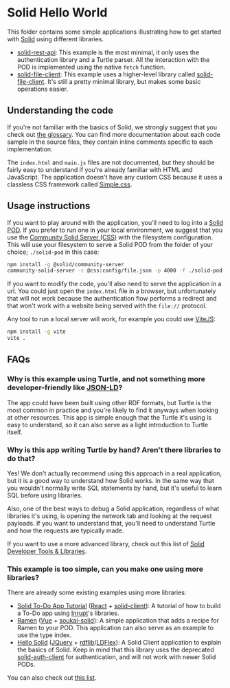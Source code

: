 # Solid Hello World

This folder contains some simple applications illustrating how to get started with [Solid](https://solidproject.org/) using different libraries.

- [solid-rest-api](./solid-rest-api): This example is the most minimal, it only uses the authentication library and a Turtle parser. All the interaction with the POD is implemented using the native `fetch` function.
- [solid-file-client](./solid-file-client): This example uses a higher-level library called [solid-file-client](https://github.com/jeff-zucker/solid-file-client). It's still a pretty minimal library, but makes some basic operations easier.

## Understanding the code

If you're not familiar with the basics of Solid, we strongly suggest that you check out [the glossary](Glossary.md). You can find more documentation about each code sample in the source files, they contain inline comments specific to each implementation.

The `index.html` and `main.js` files are not documented, but they should be fairly easy to understand if you're already familiar with HTML and JavaScript. The application doesn't have any custom CSS because it uses a classless CSS framework called [Simple.css](https://simplecss.org).

## Usage instructions

If you want to play around with the application, you'll need to log into a [Solid POD](https://solidproject.org/users/get-a-pod). If you prefer to run one in your local environment, we suggest that you use the [Community Solid Server (CSS)](https://github.com/solid/community-server) with the filesystem configuration. This will use your filesystem to serve a Solid POD from the folder of your choice; `./solid-pod` in this case:

```sh
npm install -g @solid/community-server
community-solid-server -c @css:config/file.json -p 4000 -f ./solid-pod
```

If you want to modify the code, you'll also need to serve the application in a url. You could just open the `index.html` file in a browser, but unfortunately that will not work because the authentication flow performs a redirect and that won't work with a website being served with the `file://` protocol.

Any tool to run a local server will work, for example you could use [ViteJS](https://vitejs.dev/):

```sh
npm install -g vite
vite .
```

## FAQs

### Why is this example using Turtle, and not something more developer-friendly like [JSON-LD](https://json-ld.org/)?

The app could have been built using other RDF formats, but Turtle is the most common in practice and you're likely to find it anyways when looking at other resources. This app is simple enough that the Turtle it's using is easy to understand, so it can also serve as a light introduction to Turtle itself.

### Why is this app writing Turtle by hand? Aren't there libraries to do that?

Yes! We don't actually recommend using this approach in a real application, but it is a good way to understand how Solid works. In the same way that you wouldn't normally write SQL statements by hand, but it's useful to learn SQL before using libraries.

Also, one of the best ways to debug a Solid application, regardless of what libraries it's using, is opening the network tab and looking at the request payloads. If you want to understand that, you'll need to understand Turtle and how the requests are typically made.

If you want to use a more advanced library, check out this list of [Solid Developer Tools & Libraries](https://solidproject.org/developers/tools).

### This example is too simple, can you make one using more libraries?

There are already some existing examples using more libraries:

- [Solid To-Do App Tutorial](https://www.virginiabalseiro.com/blog/tutorial) ([React](https://reactjs.org/) + [solid-client](https://docs.inrupt.com/developer-tools/javascript/client-libraries/tutorial/read-write-data/)): A tutorial of how to build a To-Do app using [Inrupt](https://inrupt.com/)'s libraries.
- [Ramen](https://github.com/noeldemartin/ramen) ([Vue](https://vuejs.org/) + [soukai-solid](https://github.com/noeldemartin/soukai-solid)): A simple application that adds a recipe for Ramen to your POD. This application can also serve as an example to use the type index.
- [Hello Solid](https://wkokgit.github.io/hellosolid/) ([JQuery](https://jquery.com/) + [rdflib](https://github.com/linkeddata/rdflib.js)/[LDFlex](https://github.com/LDflex/LDflex)): A Solid Client application to explain the basics of Solid. Keep in mind that this library uses the deprecated [solid-auth-client](https://github.com/solid/solid-auth-client) for authentication, and will not work with newer Solid PODs.

You can also check out [this list](https://timea.solidcommunity.net/HelloWorld/index.html).
